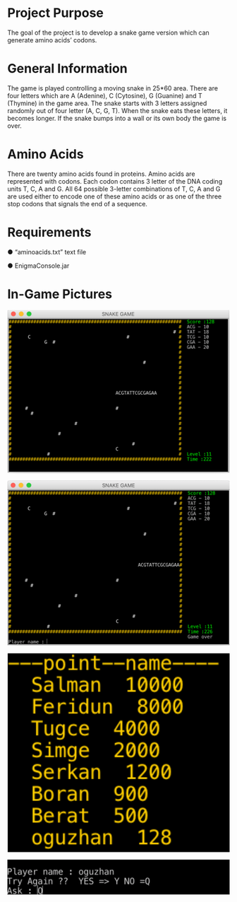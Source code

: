 
# Project Purpose
The goal of the project is to develop a snake game version which can generate amino acids’ codons.

# General Information
The game is played controlling a moving snake in 25*60 area. There are four letters which are A (Adenine), C (Cytosine), G (Guanine) and T (Thymine) in the game area. The snake starts with 3 letters assigned randomly out of four letter (A, C, G, T). When the snake eats these letters, it becomes longer. If the snake bumps into a wall or its own body the game is over.
# Amino Acids
There are twenty amino acids found in proteins. Amino acids are represented with codons. Each codon contains 3 letter of the DNA coding units T, C, A and G. All 64 possible 3-letter combinations of T, C, A and G are used either to encode one of these amino acids or as one of the three stop codons that signals the end of a sequence.


# Requirements
● “aminoacids.txt” text file 

● EnigmaConsole.jar






# In-Game Pictures

![image](https://github.com/oguzhankrky/HelixSnake_Game/blob/master/images/Ekran%20Resmi%202020-05-31%2017.26.52.png)

![image](https://github.com/oguzhankrky/HelixSnake_Game/blob/master/images/Ekran%20Resmi%202020-05-31%2017.26.57.png)

![image](https://github.com/oguzhankrky/HelixSnake_Game/blob/master/images/Ekran%20Resmi%202020-05-31%2017.27.30.png)

![image](https://github.com/oguzhankrky/HelixSnake_Game/blob/master/images/Ekran%20Resmi%202020-05-31%2017.27.34.png)
